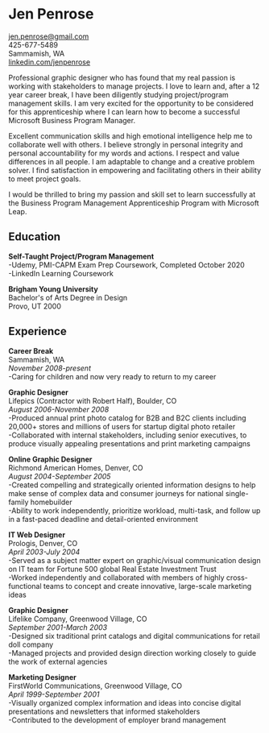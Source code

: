 # Jen Penrose  
jen.penrose@gmail.com  
425-677-5489  
Sammamish, WA  
[linkedin.com/jenpenrose](linkedin.com/jenpenrose)  

Professional graphic designer who has found that my real passion is working with stakeholders to manage projects. I love to learn and, after a 12 year career break, I have been diligently studying project/program management skills. I am very excited for the opportunity to be considered for this apprenticeship where I can learn how to become a successful Microsoft Business Program Manager.

Excellent communication skills and high emotional intelligence help me to collaborate well with others. I believe strongly in personal integrity and personal accountability for my words and actions. I respect and value differences in all people. I am adaptable to change and a creative problem solver. I find satisfaction in empowering and facilitating others in their ability to meet project goals.

I would be thrilled to bring my passion and skill set to learn successfully at the Business Program Management Apprenticeship Program with Microsoft Leap.

## Education  
  
**Self-Taught Project/Program Management**  
-Udemy, PMI-CAPM Exam Prep Coursework, Completed October 2020  
-LinkedIn Learning Coursework  

**Brigham Young University**  
  Bachelor's of Arts Degree in Design  
  Provo, UT 2000  
  
## Experience  
**Career Break**  
Sammamish, WA  
_November 2008-present_  
-Caring for children and now very ready to return to my career  

**Graphic Designer**  
Lifepics (Contractor with Robert Half), Boulder, CO  
_August 2006-November 2008_  
-Produced annual print photo catalog for B2B and B2C clients including 20,000+ stores and millions of users for startup digital photo retailer  
-Collaborated with internal stakeholders, including senior executives, to produce visually appealing presentations and print marketing campaigns  

**Online Graphic Designer**   
Richmond American Homes, Denver, CO  
_August 2004-September 2005_  
-Created compelling and strategically oriented information designs to help make sense of complex data and consumer journeys for national single-family homebuilder    
-Ability to work independently, prioritize workload, multi-task, and follow up in a fast-paced deadline and detail-oriented environment   

**IT Web Designer**   
Prologis, Denver, CO  
_April 2003-July 2004_   
-Served as a subject matter expert on graphic/visual communication design on IT team for Fortune 500 global Real Estate Investment Trust  
-Worked independently and collaborated with members of highly cross-functional teams to concept and create innovative, large-scale marketing ideas    

**Graphic Designer**   
Lifelike Company, Greenwood Village, CO  
_September 2001-March 2003_  
-Designed six traditional print catalogs and digital communications for retail doll company  
-Managed projects and provided design direction working closely to guide the work of external agencies  

**Marketing Designer**  
FirstWorld Communications, Greenwood Village, CO  
_April 1999-September 2001_  
-Visually organized complex information and ideas into concise digital presentations and newsletters that informed stakeholders  
-Contributed to the development of employer brand management  
